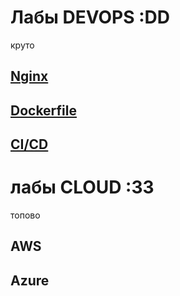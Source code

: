 # Лабы DEVOPS :DD
круто

## [Nginx](/lab1/)

## [Dockerfile](/lab2/)

## [CI/CD](/lab3/)

# лабы CLOUD :33
топово

## AWS

## Azure